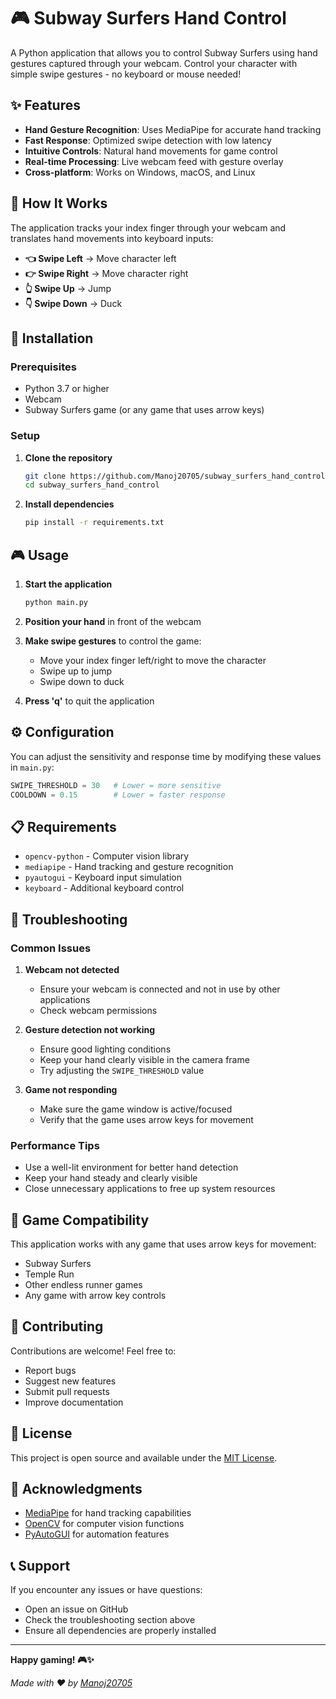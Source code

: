 # 🎮 Subway Surfers Hand Control

A Python application that allows you to control Subway Surfers using hand gestures captured through your webcam. Control your character with simple swipe gestures - no keyboard or mouse needed!

## ✨ Features

- **Hand Gesture Recognition**: Uses MediaPipe for accurate hand tracking
- **Fast Response**: Optimized swipe detection with low latency
- **Intuitive Controls**: Natural hand movements for game control
- **Real-time Processing**: Live webcam feed with gesture overlay
- **Cross-platform**: Works on Windows, macOS, and Linux

## 🎯 How It Works

The application tracks your index finger through your webcam and translates hand movements into keyboard inputs:

- **👈 Swipe Left** → Move character left
- **👉 Swipe Right** → Move character right  
- **👆 Swipe Up** → Jump
- **👇 Swipe Down** → Duck

## 🚀 Installation

### Prerequisites
- Python 3.7 or higher
- Webcam
- Subway Surfers game (or any game that uses arrow keys)

### Setup
1. **Clone the repository**
   ```bash
   git clone https://github.com/Manoj20705/subway_surfers_hand_control.git
   cd subway_surfers_hand_control
   ```

2. **Install dependencies**
   ```bash
   pip install -r requirements.txt
   ```

## 🎮 Usage

1. **Start the application**
   ```bash
   python main.py
   ```

2. **Position your hand** in front of the webcam
3. **Make swipe gestures** to control the game:
   - Move your index finger left/right to move the character
   - Swipe up to jump
   - Swipe down to duck
4. **Press 'q'** to quit the application

## ⚙️ Configuration

You can adjust the sensitivity and response time by modifying these values in `main.py`:

```python
SWIPE_THRESHOLD = 30   # Lower = more sensitive
COOLDOWN = 0.15        # Lower = faster response
```

## 📋 Requirements

- `opencv-python` - Computer vision library
- `mediapipe` - Hand tracking and gesture recognition
- `pyautogui` - Keyboard input simulation
- `keyboard` - Additional keyboard control

## 🔧 Troubleshooting

### Common Issues

1. **Webcam not detected**
   - Ensure your webcam is connected and not in use by other applications
   - Check webcam permissions

2. **Gesture detection not working**
   - Ensure good lighting conditions
   - Keep your hand clearly visible in the camera frame
   - Try adjusting the `SWIPE_THRESHOLD` value

3. **Game not responding**
   - Make sure the game window is active/focused
   - Verify that the game uses arrow keys for movement

### Performance Tips

- Use a well-lit environment for better hand detection
- Keep your hand steady and clearly visible
- Close unnecessary applications to free up system resources

## 🎯 Game Compatibility

This application works with any game that uses arrow keys for movement:
- Subway Surfers
- Temple Run
- Other endless runner games
- Any game with arrow key controls

## 🤝 Contributing

Contributions are welcome! Feel free to:
- Report bugs
- Suggest new features
- Submit pull requests
- Improve documentation

## 📝 License

This project is open source and available under the [MIT License](LICENSE).

## 🙏 Acknowledgments

- [MediaPipe](https://mediapipe.dev/) for hand tracking capabilities
- [OpenCV](https://opencv.org/) for computer vision functions
- [PyAutoGUI](https://pyautogui.readthedocs.io/) for automation features

## 📞 Support

If you encounter any issues or have questions:
- Open an issue on GitHub
- Check the troubleshooting section above
- Ensure all dependencies are properly installed

---

**Happy gaming! 🎮✨**

*Made with ❤️ by [Manoj20705](https://github.com/Manoj20705)*
